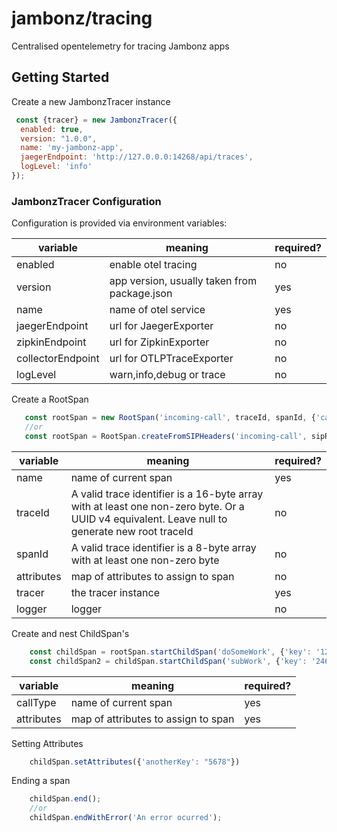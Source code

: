 # jambonz/tracing

Centralised opentelemetry for tracing Jambonz apps

## Getting Started

Create a new JambonzTracer instance

```javascript
 const {tracer} = new JambonzTracer({
  enabled: true,
  version: "1.0.0",
  name: 'my-jambonz-app',
  jaegerEndpoint: 'http://127.0.0.0:14268/api/traces',
  logLevel: 'info'
});
```

### JambonzTracer Configuration

Configuration is provided via environment variables:

| variable           | meaning                                      | required? |
|--------------------|----------------------------------------------|-----------|
| enabled            | enable otel tracing                          | no        |
| version            | app version, usually taken from package.json | yes       |
| name               | name of otel service                         | yes       |
| jaegerEndpoint     | url for JaegerExporter                       | no        |
| zipkinEndpoint     | url for ZipkinExporter                       | no        |
| collectorEndpoint  | url for OTLPTraceExporter                    | no        |
| logLevel           | warn,info,debug or trace                     | no        |

Create a RootSpan

```javascript
   const rootSpan = new RootSpan('incoming-call', traceId, spanId, {'callerName': 'smithy'}, tracer, logger);
   //or 
   const rootSpan = RootSpan.createFromSIPHeaders('incoming-call', sipRequest, tracer, logger);
```

| variable   | meaning                                                                                                                                       | required? |
|------------|-----------------------------------------------------------------------------------------------------------------------------------------------|-----------|
| name       | name of current span                                                                                                                          | yes       |
| traceId    | A valid trace identifier is a 16-byte array with at least one non-zero byte. Or a UUID v4 equivalent. Leave null to generate new root traceId | no        |
| spanId     | A valid trace identifier is a 8-byte array with at least one non-zero byte                                                                    | no        |
| attributes | map of attributes to assign to span                                                                                                           | no        |
| tracer     | the tracer instance                                                                                                                           | yes       |
| logger     | logger                                                                                                                                        | no        |

Create and nest ChildSpan's

```javascript
    const childSpan = rootSpan.startChildSpan('doSomeWork', {'key': '1234'});
    const childSpan2 = childSpan.startChildSpan('subWork', {'key': '2468'});
```

| variable          | meaning                                                                                                                                       | required? |
|-------------------|-----------------------------------------------------------------------------------------------------------------------------------------------|-----------|
| callType          | name of current span                                                                                                                          | yes       |
| attributes        | map of attributes to assign to span                                                                                                           | yes       |

Setting Attributes

```javascript
    childSpan.setAttributes({'anotherKey': "5678"})
```

Ending a span

```javascript
    childSpan.end(); 
    //or
    childSpan.endWithError('An error ocurred');
```
